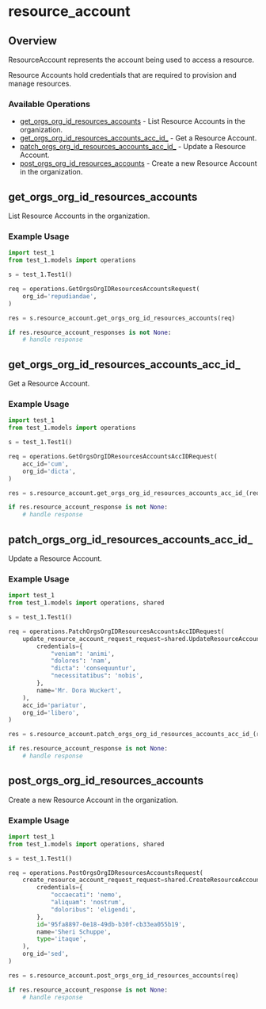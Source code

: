 # resource_account

## Overview

ResourceAccount represents the account being used to access a resource.

Resource Accounts hold credentials that are required to provision and manage resources.
<SchemaDefinition schemaRef="#/components/schemas/ResourceAccountRequest" />


### Available Operations

* [get_orgs_org_id_resources_accounts](#get_orgs_org_id_resources_accounts) - List Resource Accounts in the organization.
* [get_orgs_org_id_resources_accounts_acc_id_](#get_orgs_org_id_resources_accounts_acc_id_) - Get a Resource Account.
* [patch_orgs_org_id_resources_accounts_acc_id_](#patch_orgs_org_id_resources_accounts_acc_id_) - Update a Resource Account.
* [post_orgs_org_id_resources_accounts](#post_orgs_org_id_resources_accounts) - Create a new Resource Account in the organization.

## get_orgs_org_id_resources_accounts

List Resource Accounts in the organization.

### Example Usage

```python
import test_1
from test_1.models import operations

s = test_1.Test1()

req = operations.GetOrgsOrgIDResourcesAccountsRequest(
    org_id='repudiandae',
)

res = s.resource_account.get_orgs_org_id_resources_accounts(req)

if res.resource_account_responses is not None:
    # handle response
```

## get_orgs_org_id_resources_accounts_acc_id_

Get a Resource Account.

### Example Usage

```python
import test_1
from test_1.models import operations

s = test_1.Test1()

req = operations.GetOrgsOrgIDResourcesAccountsAccIDRequest(
    acc_id='cum',
    org_id='dicta',
)

res = s.resource_account.get_orgs_org_id_resources_accounts_acc_id_(req)

if res.resource_account_response is not None:
    # handle response
```

## patch_orgs_org_id_resources_accounts_acc_id_

Update a Resource Account.

### Example Usage

```python
import test_1
from test_1.models import operations, shared

s = test_1.Test1()

req = operations.PatchOrgsOrgIDResourcesAccountsAccIDRequest(
    update_resource_account_request_request=shared.UpdateResourceAccountRequestRequest(
        credentials={
            "veniam": 'animi',
            "dolores": 'nam',
            "dicta": 'consequuntur',
            "necessitatibus": 'nobis',
        },
        name='Mr. Dora Wuckert',
    ),
    acc_id='pariatur',
    org_id='libero',
)

res = s.resource_account.patch_orgs_org_id_resources_accounts_acc_id_(req)

if res.resource_account_response is not None:
    # handle response
```

## post_orgs_org_id_resources_accounts

Create a new Resource Account in the organization.

### Example Usage

```python
import test_1
from test_1.models import operations, shared

s = test_1.Test1()

req = operations.PostOrgsOrgIDResourcesAccountsRequest(
    create_resource_account_request_request=shared.CreateResourceAccountRequestRequest(
        credentials={
            "occaecati": 'nemo',
            "aliquam": 'nostrum',
            "doloribus": 'eligendi',
        },
        id='95fa8897-0e18-49db-b30f-cb33ea055b19',
        name='Sheri Schuppe',
        type='itaque',
    ),
    org_id='sed',
)

res = s.resource_account.post_orgs_org_id_resources_accounts(req)

if res.resource_account_response is not None:
    # handle response
```

